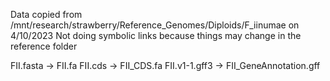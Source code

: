 Data copied from /mnt/research/strawberry/Reference_Genomes/Diploids/F_iinumae on 4/10/2023
Not doing symbolic links because things may change in the reference folder

FII.fasta -> FII.fa
FII.cds -> FII_CDS.fa
FII.v1-1.gff3 -> FII_GeneAnnotation.gff
